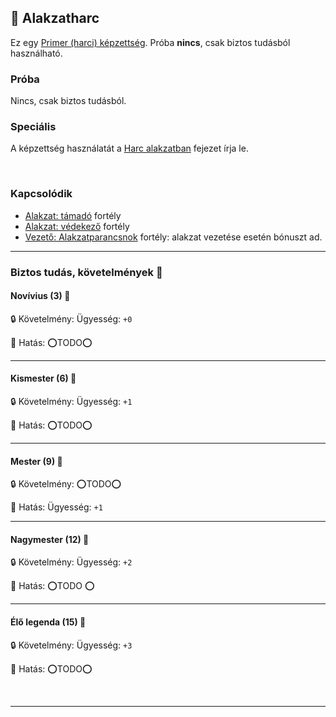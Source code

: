## 🔵 Alakzatharc

Ez egy [Primer (harci) képzettség](../017_primer_szekunder_ismeretek.md). Próba **nincs**, csak biztos tudásból használható.

### Próba

Nincs, csak biztos tudásból.

### Speciális

A képzettség használatát a [Harc alakzatban](../065_03_harc_alakzatban.md) fejezet írja le.

<br />

### Kapcsolódik

- [Alakzat: támadó](../fortelyok.harci/alakzat_tamado.md) fortély
- [Alakzat: védekező](../fortelyok.harci/alakzat_vedekezo.md) fortély
- [Vezető: Alakzatparancsnok](../fortelyok.harci/vezeto_alakzatparancsnok.md) fortély: alakzat vezetése esetén bónuszt ad.

---
### Biztos tudás, követelmények 📖

#### Novívius (3) 📖

🔒 Követelmény: Ügyesség: `+0`

🌟 Hatás: ⭕TODO⭕

---
#### Kismester (6) 📖

🔒 Követelmény: Ügyesség: `+1`

🌟 Hatás: ⭕TODO⭕

---
#### Mester (9) 📖

🔒 Követelmény: ⭕TODO⭕

🌟 Hatás: Ügyesség: `+1`

---
#### Nagymester (12) 📖

🔒 Követelmény: Ügyesség: `+2`

🌟 Hatás: ⭕TODO ⭕

---
#### Élő legenda (15) 📖

🔒 Követelmény: Ügyesség: `+3`

🌟 Hatás: ⭕TODO⭕

<br />

---
